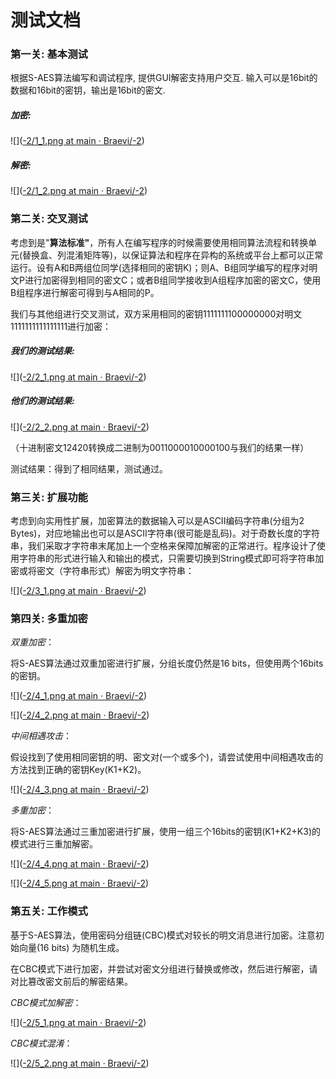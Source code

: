 
# 测试文档

### 第一关: 基本测试

根据S-AES算法编写和调试程序, 提供GUI解密支持用户交互. 输入可以是16bit的数据和16bit的密钥，输出是16bit的密文.

##### 加密:

![]([-2/1_1.png at main · Braevi/-2](https://github.com/Braevi/-2/blob/main/1_1.png))

##### 解密:

![]([-2/1_2.png at main · Braevi/-2](https://github.com/Braevi/-2/blob/main/1_2.png))

### 第二关: 交叉测试

考虑到是"**算法标准"**，所有人在编写程序的时候需要使用相同算法流程和转换单元(替换盒、列混淆矩阵等)，以保证算法和程序在异构的系统或平台上都可以正常运行。设有A和B两组位同学(选择相同的密钥K)；则A、B组同学编写的程序对明文P进行加密得到相同的密文C；或者B组同学接收到A组程序加密的密文C，使用B组程序进行解密可得到与A相同的P。

我们与其他组进行交叉测试，双方采用相同的密钥1111111100000000对明文1111111111111111进行加密：

##### 我们的测试结果:

![]([-2/2_1.png at main · Braevi/-2](https://github.com/Braevi/-2/blob/main/2_1.png))

##### 他们的测试结果:

![]([-2/2_2.png at main · Braevi/-2](https://github.com/Braevi/-2/blob/main/2_2.png))

（十进制密文12420转换成二进制为0011000010000100与我们的结果一样）

测试结果：得到了相同结果，测试通过。

### 第三关: 扩展功能

 考虑到向实用性扩展，加密算法的数据输入可以是ASCII编码字符串(分组为2 Bytes)，对应地输出也可以是ASCII字符串(很可能是乱码)。对于奇数长度的字符串，我们采取才字符串末尾加上一个空格来保障加解密的正常进行。程序设计了使用字符串的形式进行输入和输出的模式，只需要切换到String模式即可将字符串加密或将密文（字符串形式）解密为明文字符串：

![]([-2/3_1.png at main · Braevi/-2](https://github.com/Braevi/-2/blob/main/3_1.png))

### 第四关: 多重加密

*双重加密*：

 将S-AES算法通过双重加密进行扩展，分组长度仍然是16 bits，但使用两个16bits的密钥。

![]([-2/4_1.png at main · Braevi/-2](https://github.com/Braevi/-2/blob/main/4_1.png))

![]([-2/4_2.png at main · Braevi/-2](https://github.com/Braevi/-2/blob/main/4_2.png))

*中间相遇攻击*：

假设找到了使用相同密钥的明、密文对(一个或多个)，请尝试使用中间相遇攻击的方法找到正确的密钥Key(K1+K2)。

![]([-2/4_3.png at main · Braevi/-2](https://github.com/Braevi/-2/blob/main/4_3.png))

*多重加密*：

将S-AES算法通过三重加密进行扩展，使用一组三个16bits的密钥(K1+K2+K3)的模式进行三重加解密。

![]([-2/4_4.png at main · Braevi/-2](https://github.com/Braevi/-2/blob/main/4_4.png))

![]([-2/4_5.png at main · Braevi/-2](https://github.com/Braevi/-2/blob/main/4_5.png))

### 第五关: 工作模式

基于S-AES算法，使用密码分组链(CBC)模式对较长的明文消息进行加密。注意初始向量(16 bits) 为随机生成。

 在CBC模式下进行加密，并尝试对密文分组进行替换或修改，然后进行解密，请对比篡改密文前后的解密结果。

*CBC模式加解密*：

![]([-2/5_1.png at main · Braevi/-2](https://github.com/Braevi/-2/blob/main/5_1.png))

*CBC模式混淆*：

![]([-2/5_2.png at main · Braevi/-2](https://github.com/Braevi/-2/blob/main/5_2.png))

